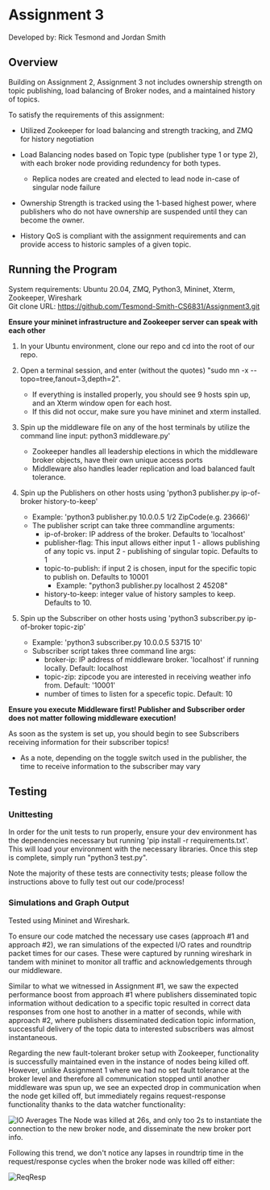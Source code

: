 # Assignment 3
Developed by: Rick Tesmond and Jordan Smith

## Overview
Building on Assignment 2, Assignment 3 not includes ownership strength on topic publishing, load balancing of Broker nodes, and a maintained history of topics.

To satisfy the requirements of this assignment:
* Utilized Zookeeper for load balancing and strength tracking, and ZMQ for history negotiation
* Load Balancing nodes based on Topic type (publisher type 1 or type 2), with each broker node providing redundency for both types.
  * Replica nodes are created and elected to lead node in-case of singular node failure
    
* Ownership Strength is tracked using the 1-based highest power, where publishers who do not have ownership are suspended until they can become the owner.
* History QoS is compliant with the assignment requirements and can provide access to historic samples of a given topic.

## Running the Program
System requirements: Ubuntu 20.04, ZMQ, Python3, Mininet, Xterm, Zookeeper, Wireshark \
Git clone URL: https://github.com/Tesmond-Smith-CS6831/Assignment3.git

**Ensure your mininet infrastructure and Zookeeper server can speak with each other**

1. In your Ubuntu environment, clone our repo and cd into the root of our repo.

2. Open a terminal session, and enter (without the quotes) "sudo mn -x --topo=tree,fanout=3,depth=2".
   * If everything is installed properly, you should see 9 hosts spin up, and an Xterm window open for each host.
    * If this did not occur, make sure you have mininet and xterm installed.
    
3. Spin up the middleware file on any of the host terminals by utilize the command line input: python3 middleware.py'
    * Zookeeper handles all leadership elections in which the middleware broker objects, have their own unique access ports
    * Middleware also handles leader replication and load balanced fault tolerance.
    
4. Spin up the Publishers on other hosts using 'python3 publisher.py ip-of-broker history-to-keep'
   * Example: 'python3 publisher.py 10.0.0.5 1/2 ZipCode(e.g. 23666)'
   * The publisher script can take three commandline arguments: 
      * ip-of-broker: IP address of the broker. Defaults to 'localhost'
      * publisher-flag: This input allows either input 1 - allows publishing of any topic vs. input 2 - publishing of singular topic. Defaults to 1
      * topic-to-publish: if input 2 is chosen, input for the specific topic to publish on. Defaults to 10001
          * Example: "python3 publisher.py localhost 2 45208"
      * history-to-keep: integer value of history samples to keep. Defaults to 10.
    
5. Spin up the Subscriber on other hosts using 'python3 subscriber.py ip-of-broker topic-zip'
   * Example: 'python3 subscriber.py 10.0.0.5 53715 10' 
   * Subscriber script takes three command line args:
     * broker-ip: IP address of middleware broker. 'localhost' if running locally. Default: localhost
     * topic-zip: zipcode you are interested in receiving weather info from. Default: '10001'
     * number of times to listen for a specefic topic. Default: 10
    
**Ensure you execute Middleware first! Publisher and Subscriber order does not matter following middleware execution!**
    
As soon as the system is set up, you should begin to see Subscribers receiving information for their subscriber topics!
 * As a note, depending on the toggle switch used in the publisher, the time to receive information to the subscriber may vary

## Testing
### Unittesting
In order for the unit tests to run properly, ensure your dev environment has the dependencies necessary but running 'pip install -r requirements.txt'. This will load your environment with the necessary libraries.
Once this step is complete, simply run "python3 test.py".

Note the majority of these tests are connectivity tests; please follow the instructions above to fully test out our code/process!

### Simulations and Graph Output
Tested using Mininet and Wireshark.

To ensure our code matched the necessary use cases (approach #1 and approach #2), we ran simulations of the expected I/O rates and roundtrip packet times for our cases. These were captured by running wireshark in tandem with mininet to monitor all traffic and acknowledgements through our middleware.

Similar to what we witnessed in Assignment #1, we saw the expected performance boost from approach #1 where publishers disseminated topic information without dedication to a specific topic resulted in correct data responses from one host to another in a matter of seconds, while with approach #2, where publishers disseminated dedication topic information, successful delivery of the topic data to interested subscribers was almost instantaneous.

Regarding the new fault-tolerant broker setup with Zookeeper, functionality is successfully maintained even in the instance of nodes being killed off. However, unlike Assignment 1 where we had no set fault tolerance at the broker level and therefore all communication stopped until another middleware was spun up, we see an expected drop in communication when the node get killed off, but immediately regains request-response functionality thanks to the data watcher functionality:

![IO Averages](./graphs/IOAverages.png)
The Node was killed at 26s, and only too 2s to instantiate the connection to the new broker node, and disseminate the new broker port info.

Following this trend, we don't notice any lapses in roundtrip time in the request/response cycles when the broker node was killed off either:

![ReqResp](graphs/RRTimeZookeeper.png)
 


